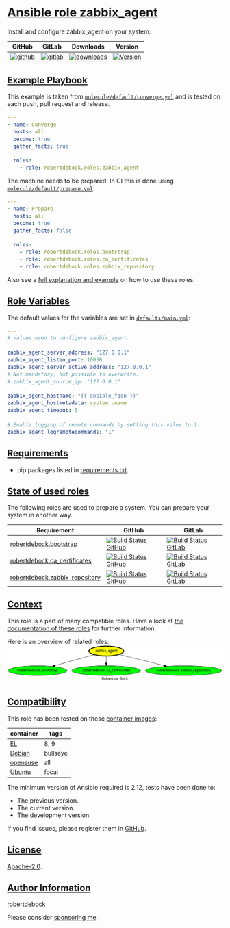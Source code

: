# [Ansible role zabbix_agent](#zabbix_agent)

Install and configure zabbix_agent on your system.

|GitHub|GitLab|Downloads|Version|
|------|------|---------|-------|
|[![github](https://github.com/robertdebock/ansible-role-zabbix_agent/workflows/Ansible%20Molecule/badge.svg)](https://github.com/robertdebock/ansible-role-zabbix_agent/actions)|[![gitlab](https://gitlab.com/robertdebock-iac/ansible-role-zabbix_agent/badges/master/pipeline.svg)](https://gitlab.com/robertdebock-iac/ansible-role-zabbix_agent)|[![downloads](https://img.shields.io/ansible/role/d/robertdebock/zabbix_agent)](https://galaxy.ansible.com/robertdebock/zabbix_agent)|[![Version](https://img.shields.io/github/release/robertdebock/ansible-role-zabbix_agent.svg)](https://github.com/robertdebock/ansible-role-zabbix_agent/releases/)|

## [Example Playbook](#example-playbook)

This example is taken from [`molecule/default/converge.yml`](https://github.com/robertdebock/ansible-role-zabbix_agent/blob/master/molecule/default/converge.yml) and is tested on each push, pull request and release.

```yaml
---
- name: Converge
  hosts: all
  become: true
  gather_facts: true

  roles:
    - role: robertdebock.roles.zabbix_agent
```

The machine needs to be prepared. In CI this is done using [`molecule/default/prepare.yml`](https://github.com/robertdebock/ansible-role-zabbix_agent/blob/master/molecule/default/prepare.yml):

```yaml
---
- name: Prepare
  hosts: all
  become: true
  gather_facts: false

  roles:
    - role: robertdebock.roles.bootstrap
    - role: robertdebock.roles.ca_certificates
    - role: robertdebock.roles.zabbix_repository
```

Also see a [full explanation and example](https://robertdebock.nl/how-to-use-these-roles.html) on how to use these roles.

## [Role Variables](#role-variables)

The default values for the variables are set in [`defaults/main.yml`](https://github.com/robertdebock/ansible-role-zabbix_agent/blob/master/defaults/main.yml):

```yaml
---
# Values used to configure zabbix_agent.

zabbix_agent_server_address: "127.0.0.1"
zabbix_agent_listen_port: 10050
zabbix_agent_server_active_address: "127.0.0.1"
# Not mandatory, but possible to overwrite.
# zabbix_agent_source_ip: "127.0.0.1"

zabbix_agent_hostname: "{{ ansible_fqdn }}"
zabbix_agent_hostmetadata: system.uname
zabbix_agent_timeout: 3

# Enable logging of remote commands by setting this value to 1.
zabbix_agent_logremotecommands: "1"
```

## [Requirements](#requirements)

- pip packages listed in [requirements.txt](https://github.com/robertdebock/ansible-role-zabbix_agent/blob/master/requirements.txt).

## [State of used roles](#state-of-used-roles)

The following roles are used to prepare a system. You can prepare your system in another way.

| Requirement | GitHub | GitLab |
|-------------|--------|--------|
|[robertdebock.bootstrap](https://galaxy.ansible.com/robertdebock/bootstrap)|[![Build Status GitHub](https://github.com/robertdebock/ansible-role-bootstrap/workflows/Ansible%20Molecule/badge.svg)](https://github.com/robertdebock/ansible-role-bootstrap/actions)|[![Build Status GitLab](https://gitlab.com/robertdebock-iac/ansible-role-bootstrap/badges/master/pipeline.svg)](https://gitlab.com/robertdebock-iac/ansible-role-bootstrap)|
|[robertdebock.ca_certificates](https://galaxy.ansible.com/robertdebock/ca_certificates)|[![Build Status GitHub](https://github.com/robertdebock/ansible-role-ca_certificates/workflows/Ansible%20Molecule/badge.svg)](https://github.com/robertdebock/ansible-role-ca_certificates/actions)|[![Build Status GitLab](https://gitlab.com/robertdebock-iac/ansible-role-ca_certificates/badges/master/pipeline.svg)](https://gitlab.com/robertdebock-iac/ansible-role-ca_certificates)|
|[robertdebock.zabbix_repository](https://galaxy.ansible.com/robertdebock/zabbix_repository)|[![Build Status GitHub](https://github.com/robertdebock/ansible-role-zabbix_repository/workflows/Ansible%20Molecule/badge.svg)](https://github.com/robertdebock/ansible-role-zabbix_repository/actions)|[![Build Status GitLab](https://gitlab.com/robertdebock-iac/ansible-role-zabbix_repository/badges/master/pipeline.svg)](https://gitlab.com/robertdebock-iac/ansible-role-zabbix_repository)|

## [Context](#context)

This role is a part of many compatible roles. Have a look at [the documentation of these roles](https://robertdebock.nl/) for further information.

Here is an overview of related roles:
![dependencies](https://raw.githubusercontent.com/robertdebock/ansible-role-zabbix_agent/png/requirements.png "Dependencies")

## [Compatibility](#compatibility)

This role has been tested on these [container images](https://hub.docker.com/u/robertdebock):

|container|tags|
|---------|----|
|[EL](https://hub.docker.com/r/robertdebock/enterpriselinux)|8, 9|
|[Debian](https://hub.docker.com/r/robertdebock/debian)|bullseye|
|[opensuse](https://hub.docker.com/r/robertdebock/opensuse)|all|
|[Ubuntu](https://hub.docker.com/r/robertdebock/ubuntu)|focal|

The minimum version of Ansible required is 2.12, tests have been done to:

- The previous version.
- The current version.
- The development version.

If you find issues, please register them in [GitHub](https://github.com/robertdebock/ansible-role-zabbix_agent/issues).

## [License](#license)

[Apache-2.0](https://github.com/robertdebock/ansible-role-zabbix_agent/blob/master/LICENSE).

## [Author Information](#author-information)

[robertdebock](https://robertdebock.nl/)

Please consider [sponsoring me](https://github.com/sponsors/robertdebock).
